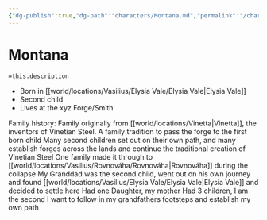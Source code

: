 ```yaml
---
{"dg-publish":true,"dg-path":"characters/Montana.md","permalink":"/characters/montana/","tags":["person","pc"],"noteIcon":"character"}
---
```


# Montana
`=this.description`

- Born in [[world/locations/Vasilius/Elysia Vale/Elysia Vale\|Elysia Vale]]
- Second child
- Lives at the xyz Forge/Smith

Family history:
Family originally from [[world/locations/Vinetta\|Vinetta]], the inventors of Vinetian Steel.
A family tradition to pass the forge to the first born child
Many second children set out on their own path, and many establish forges across the lands and continue the traditional creation of Vinetian Steel
One family made it through to [[world/locations/Vasilius/Rovnováha/Rovnováha\|Rovnováha]] during the collapse
My Granddad was the second child, went out on his own journey and found [[world/locations/Vasilius/Elysia Vale/Elysia Vale\|Elysia Vale]] and decided to settle here
Had one Daughter, my mother
Had 3 children, I am the second
I want to follow in my grandfathers footsteps and establish my own path